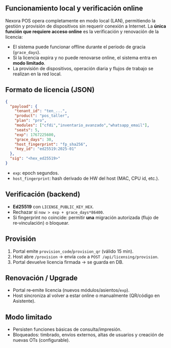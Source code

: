 ## Funcionamiento local y verificación online

Nexora POS opera completamente en modo local (LAN), permitiendo la gestión y provisión de dispositivos sin requerir conexión a Internet. La **única función que requiere acceso online** es la verificación y renovación de la licencia:

- El sistema puede funcionar offline durante el periodo de gracia (`grace_days`).
- Si la licencia expira y no puede renovarse online, el sistema entra en **modo limitado**.
- La provisión de dispositivos, operación diaria y flujos de trabajo se realizan en la red local.

## Formato de licencia (JSON)

```json
{
  "payload": {
    "tenant_id": "ten_...",
    "product": "pos_taller",
    "plan": "pro",
    "modules": ["cfdi","inventario_avanzado","whatsapp_email"],
    "seats": 5,
    "exp": 1767225600,
    "grace_days": 30,
    "host_fingerprint": "fp_sha256",
    "key_id": "ed25519:2025-01"
  },
  "sig": "<hex_ed25519>"
}
```

- `exp`: epoch segundos.
- `host_fingerprint`: hash derivado de HW del host (MAC, CPU id, etc.).

## Verificación (backend)

- **Ed25519** con `LICENSE_PUBLIC_KEY_HEX`.
- Rechazar si `now > exp + grace_days*86400`.
- Si fingerprint no coincide: permitir **una** migración autorizada (flujo de re‑vinculación) o bloquear.

## Provisión

1. Portal emite `provision_code`/`provision_qr` (válido 15 min).
2. Host abre `/provision` → envía `code` a `POST /api/licensing/provision`.
3. Portal devuelve licencia firmada → se guarda en DB.

## Renovación / Upgrade

- Portal re‑emite licencia (nuevos módulos/asientos/`exp`).
- Host sincroniza al volver a estar online o manualmente (QR/código en Asistente).

## Modo limitado

- Persisten funciones básicas de consulta/impresión.
- Bloqueados: timbrado, envíos externos, altas de usuarios y creación de nuevas OTs (configurable).
